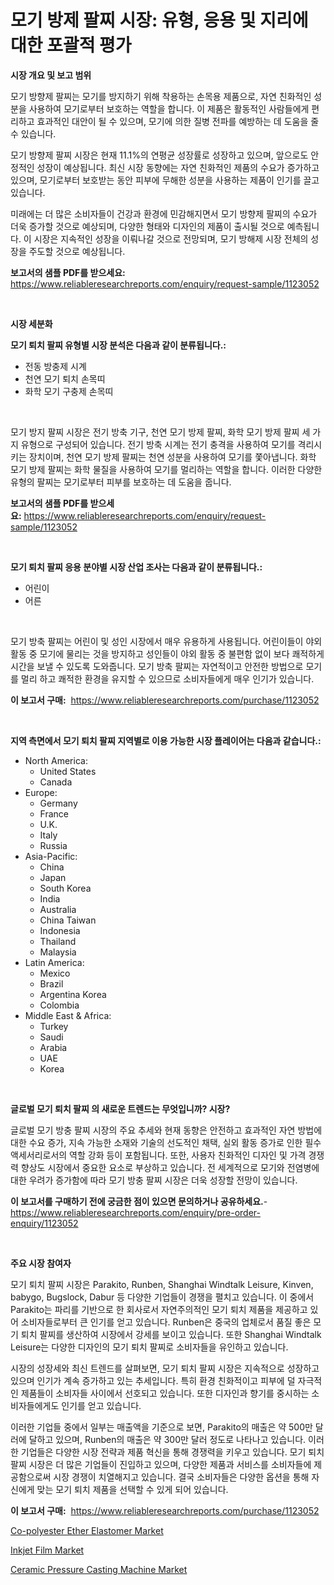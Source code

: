<p><h1>모기 방제 팔찌 시장: 유형, 응용 및 지리에 대한 포괄적 평가</h1></p><p><strong>시장 개요 및 보고 범위</strong></p>
<p><p>모기 방향제 팔찌는 모기를 방지하기 위해 착용하는 손목용 제품으로, 자연 친화적인 성분을 사용하여 모기로부터 보호하는 역할을 합니다. 이 제품은 활동적인 사람들에게 편리하고 효과적인 대안이 될 수 있으며, 모기에 의한 질병 전파를 예방하는 데 도움을 줄 수 있습니다.</p><p>모기 방향제 팔찌 시장은 현재 11.1%의 연평균 성장률로 성장하고 있으며, 앞으로도 안정적인 성장이 예상됩니다. 최신 시장 동향에는 자연 친화적인 제품의 수요가 증가하고 있으며, 모기로부터 보호받는 동안 피부에 무해한 성분을 사용하는 제품이 인기를 끌고 있습니다.</p><p>미래에는 더 많은 소비자들이 건강과 환경에 민감해지면서 모기 방향제 팔찌의 수요가 더욱 증가할 것으로 예상되며, 다양한 형태와 디자인의 제품이 출시될 것으로 예측됩니다. 이 시장은 지속적인 성장을 이뤄나갈 것으로 전망되며, 모기 방해제 시장 전체의 성장을 주도할 것으로 예상됩니다.</p></p>
<p><strong>보고서의 샘플 PDF를 받으세요:</strong> <a href="https://www.reliableresearchreports.com/enquiry/request-sample/1123052">https://www.reliableresearchreports.com/enquiry/request-sample/1123052</a></p>
<p>&nbsp;</p>
<p><strong>시장 세분화</strong></p>
<p><strong>모기 퇴치 팔찌 유형별 시장 분석은 다음과 같이 분류됩니다.:</strong></p>
<p><ul><li>전동 방충제 시계</li><li>천연 모기 퇴치 손목띠</li><li>화학 모기 구충제 손목띠</li></ul></p>
<p>&nbsp;</p>
<p><p>모기 방지 팔찌 시장은 전기 방축 기구, 천연 모기 방제 팔찌, 화학 모기 방제 팔찌 세 가지 유형으로 구성되어 있습니다. 전기 방축 시계는 전기 충격을 사용하여 모기를 격리시키는 장치이며, 천연 모기 방제 팔찌는 천연 성분을 사용하여 모기를 쫓아냅니다. 화학 모기 방제 팔찌는 화학 물질을 사용하여 모기를 멀리하는 역할을 합니다. 이러한 다양한 유형의 팔찌는 모기로부터 피부를 보호하는 데 도움을 줍니다.</p></p>
<p><strong>보고서의 샘플 PDF를 받으세요:</strong>&nbsp;<a href="https://www.reliableresearchreports.com/enquiry/request-sample/1123052">https://www.reliableresearchreports.com/enquiry/request-sample/1123052</a></p>
<p>&nbsp;</p>
<p><strong> 모기 퇴치 팔찌 응용 분야별 시장 산업 조사는 다음과 같이 분류됩니다.:</strong></p>
<p><ul><li>어린이</li><li>어른</li></ul></p>
<p>&nbsp;</p>
<p><p>모기 방축 팔찌는 어린이 및 성인 시장에서 매우 유용하게 사용됩니다. 어린이들이 야외 활동 중 모기에 물리는 것을 방지하고 성인들이 야외 활동 중 불편함 없이 보다 쾌적하게 시간을 보낼 수 있도록 도와줍니다. 모기 방축 팔찌는 자연적이고 안전한 방법으로 모기를 멀리 하고 쾌적한 환경을 유지할 수 있으므로 소비자들에게 매우 인기가 있습니다.</p></p>
<p><strong>이 보고서 구매:</strong>&nbsp; <a href="https://www.reliableresearchreports.com/purchase/1123052">https://www.reliableresearchreports.com/purchase/1123052</a></p>
<p>&nbsp;</p>
<p><strong>지역 측면에서 모기 퇴치 팔찌 지역별로 이용 가능한 시장 플레이어는 다음과 같습니다.:</strong></p>
<p><ul>
    <li>
        North America:
        <ul>
            <li>United States</li>
            <li>Canada</li>
        </ul>
    </li>
    <li>
        Europe:
        <ul>
            <li>Germany</li>
            <li>France</li>
            <li>U.K.</li>
            <li>Italy</li>
            <li>Russia</li>
        </ul>
    </li>
    <li>
        Asia-Pacific:
        <ul>
            <li>China</li>
            <li>Japan</li>
            <li>South Korea</li>
            <li>India</li>
            <li>Australia</li>
            <li>China Taiwan</li>
            <li>Indonesia</li>
            <li>Thailand</li>
            <li>Malaysia</li>
        </ul>
    </li>
    <li>
        Latin America:
        <ul>
            <li>Mexico</li>
            <li>Brazil</li>
            <li>Argentina Korea</li>
            <li>Colombia</li>
        </ul>
    </li>
    <li>
        Middle East & Africa:
        <ul>
            <li>Turkey</li>
            <li>Saudi</li>
            <li>Arabia</li>
            <li>UAE</li>
            <li>Korea</li>
        </ul>
    </li>
    </ul></p>
<p>&nbsp;</p>
<p><strong>글로벌 모기 퇴치 팔찌 의 새로운 트렌드는 무엇입니까? 시장?</strong></p>
<p><p>글로벌 모기 방충 팔찌 시장의 주요 추세와 현재 동향은 안전하고 효과적인 자연 방법에 대한 수요 증가, 지속 가능한 소재와 기술의 선도적인 채택, 실외 활동 증가로 인한 필수 액세서리로서의 역할 강화 등이 포함됩니다. 또한, 사용자 친화적인 디자인 및 가격 경쟁력 향상도 시장에서 중요한 요소로 부상하고 있습니다. 전 세계적으로 모기와 전염병에 대한 우려가 증가함에 따라 모기 방충 팔찌 시장은 더욱 성장할 전망이 있습니다.</p></p>
<p><strong>이 보고서를 구매하기 전에 궁금한 점이 있으면 문의하거나 공유하세요.</strong>- <a href="https://www.reliableresearchreports.com/enquiry/pre-order-enquiry/1123052">https://www.reliableresearchreports.com/enquiry/pre-order-enquiry/1123052</a></p>
<p>&nbsp;</p>
<p><strong>주요 시장 참여자</strong></p>
<p><p>모기 퇴치 팔찌 시장은 Parakito, Runben, Shanghai Windtalk Leisure, Kinven, babygo, Bugslock, Dabur 등 다양한 기업들이 경쟁을 펼치고 있습니다. 이 중에서 Parakito는 파리를 기반으로 한 회사로서 자연주의적인 모기 퇴치 제품을 제공하고 있어 소비자들로부터 큰 인기를 얻고 있습니다. Runben은 중국의 업체로서 품질 좋은 모기 퇴치 팔찌를 생산하여 시장에서 강세를 보이고 있습니다. 또한 Shanghai Windtalk Leisure는 다양한 디자인의 모기 퇴치 팔찌로 소비자들을 유인하고 있습니다.</p><p>시장의 성장세와 최신 트렌드를 살펴보면, 모기 퇴치 팔찌 시장은 지속적으로 성장하고 있으며 인기가 계속 증가하고 있는 추세입니다. 특히 환경 친화적이고 피부에 덜 자극적인 제품들이 소비자들 사이에서 선호되고 있습니다. 또한 디자인과 향기를 중시하는 소비자들에게도 인기를 얻고 있습니다.</p><p>이러한 기업들 중에서 일부는 매출액을 기준으로 보면, Parakito의 매출은 약 500만 달러에 달하고 있으며, Runben의 매출은 약 300만 달러 정도로 나타나고 있습니다. 이러한 기업들은 다양한 시장 전략과 제품 혁신을 통해 경쟁력을 키우고 있습니다. 모기 퇴치 팔찌 시장은 더 많은 기업들이 진입하고 있으며, 다양한 제품과 서비스를 소비자들에 제공함으로써 시장 경쟁이 치열해지고 있습니다. 결국 소비자들은 다양한 옵션을 통해 자신에게 맞는 모기 퇴치 제품을 선택할 수 있게 되어 있습니다.</p></p>
<p><strong>이 보고서 구매:</strong>&nbsp;&nbsp;<a href="https://www.reliableresearchreports.com/purchase/1123052">https://www.reliableresearchreports.com/purchase/1123052</a></p>
<p><p><a href="https://view.publitas.com/reportprime-1/co-polyester-ether-elastomer-market-offers-provide-insightful-data-for-the-time-period-from-2023-to-2030-and-also-provide-analysis-based-on-application-type-and-region/">Co-polyester Ether Elastomer Market</a></p><p><a href="https://github.com/Glendatilghmankmgz0rbhwpy/Market-Research-Report-List-1/blob/main/inkjet-film-market.md">Inkjet Film Market</a></p><p><a href="https://view.publitas.com/reportprime-1/ceramic-pressure-casting-machine-market-offers-provide-insightful-data-for-the-time-period-from-2023-to-2030-and-also-provide-analysis-based-on-application-type-and-region/">Ceramic Pressure Casting Machine Market</a></p></p>
